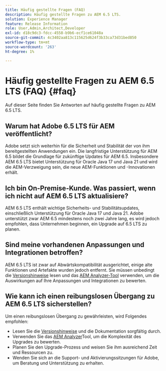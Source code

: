```yaml
---
title: Häufig gestellte Fragen (FAQ)
description: Häufig gestellte Fragen zu AEM 6.5 LTS.
solution: Experience Manager
feature: Release Information
role: User,Admin,Architect,Developer
exl-id: d18c9dc3-fdcc-4558-b9b6-ecf1ce61048a
source-git-commit: 4c3402aa813c115625d624f3b33ca73d31bed850
workflow-type: tm+mt
source-wordcount: '263'
ht-degree: 1%

---
```


# Häufig gestellte Fragen zu AEM 6.5 LTS (FAQ) {#faq}

Auf dieser Seite finden Sie Antworten auf häufig gestellte Fragen zu AEM 6.5 LTS.

## Warum hat Adobe 6.5 LTS für AEM veröffentlicht?

Adobe setzt sich weiterhin für die Sicherheit und Stabilität der von ihm bereitgestellten Anwendungen ein. Die langfristige Unterstützung für AEM 6.5 bildet die Grundlage für zukünftige Updates für AEM 6.5. Insbesondere AEM 6.5 LTS bietet Unterstützung für Oracle Java 17 und Java 21 und wird die AEM-Verzweigung sein, die neue AEM-Funktionen und -Innovationen erhält.

## Ich bin On-Premise-Kunde. Was passiert, wenn ich nicht auf AEM 6.5 LTS aktualisiere?

AEM 6.5 LTS enthält wichtige Sicherheits- und Stabilitätsupdates, einschließlich Unterstützung für Oracle Java 17 und Java 21. Adobe unterstützt zwar AEM 6.5 mindestens noch zwei Jahre lang, es wird jedoch empfohlen, dass Unternehmen beginnen, ein Upgrade auf 6.5 LTS zu planen.

## Sind meine vorhandenen Anpassungen und Integrationen betroffen?

AEM 6.5 LTS ist zwar auf Abwärtskompatibilität ausgerichtet, einige alte Funktionen und Artefakte wurden jedoch entfernt.
Sie müssen unbedingt die [Versionshinweise](/help/release-notes/release-notes.md#deprecated-and-removed-features) lesen und das [AEM Analyzer-Tool](/help/sites-deploying/aem-analyzer.md) verwenden, um die Auswirkungen auf Ihre Anpassungen und Integrationen zu bewerten.

## Wie kann ich einen reibungslosen Übergang zu AEM 6.5 LTS sicherstellen?

Um einen reibungslosen Übergang zu gewährleisten, wird Folgendes empfohlen:

* Lesen Sie die [Versionshinweise](/help/release-notes/release-notes.md) und die Dokumentation sorgfältig durch.
* Verwenden Sie das [AEM Analyzer](/help/sites-deploying/aem-analyzer.md)Tool, um die Komplexität des Upgrades zu bewerten.
* Planen Sie den Upgrade-Prozess und weisen Sie ihm ausreichend Zeit und Ressourcen zu.
* Wenden Sie sich an die Support- und Aktivierungssitzungen für Adobe, um Beratung und Unterstützung zu erhalten.
